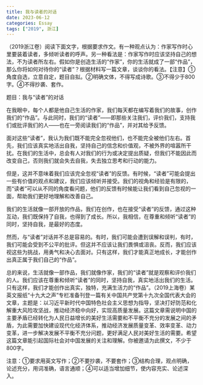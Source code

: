 ```yaml
---
title: 我与读者的对话
date: 2023-06-12
categories: Essay
tags: ["2019", 浙江]
---
```




 （2019浙江卷）阅读下面文字，根据要求作文。有一种观点认为：作家写作时心里要装着读者，多倾听读者的呼声。另一种看法是：作家写作时应该坚持自己的想法，不为读者所左右。假如你是创造生活的“作家”，你的生活就成了一部“作品”，那么你将如何对待你的“读者”？根据材料写一篇文章，谈谈你的看法。【注意】①角度自选，立意自定，题目自拟。②明确文体，不得写成诗歌。③不得少于800字。④不得抄袭、套作。

题目：我与“读者”的对话

在我眼中，每个人都是他自己生活的作家，我们每天都在编写着我们的故事，创作我们的“作品”。与此同时，我们的“读者”——即那些关注我们，评价我们，支持我们或批评我们的人——也在一旁阅读我们的“作品”，并对其给予反馈。

面对这些“读者”，我认为我们既不能完全忽视他们，也不能完全被他们左右。首先，我们应该真实地活出自我，坚持自己的信念和价值观，不被外界的喧嚣所干扰。在我们的生活中，总会有人对我们的行为或决定提出质疑，但我们不能因此而改变自己，否则我们就会失去自我，失去独立思考和行动的能力。

但是，这并不意味着我们应该完全忽视“读者”的反馈。有时候，“读者”可能会提出一些有价值的观点和建议，我们应该倾听并接受。我们的视角和经验是有限的，而“读者”可以从不同的角度看问题，他们的反馈有时候能让我们看到自己忽视的一面，帮助我们更好地理解和改善自己。

我们的生活就像一部开放的作品，我们在创作，也在接受“读者”的反馈，通过这种互动，我们既保持了自我，也得到了成长。所以，我相信，在尊重和倾听“读者”的同时，坚持自我，是最好的态度。

然而，与“读者”对话并不总是容易的。有时，我们可能会遭到误解和误判，有时，我们可能会受到不公平的批评。但这并不应该让我们畏惧或沮丧。反而，我们应该视这些为挑战，用勇气和决心去面对。只有这样，我们才能真正地成长，才能创作出真正属于我们自己的“作品”。

总的来说，生活就像一部作品，我们就像作家，我们的“读者”就是观察和评价我们的人。我们应该在尊重和倾听“读者”的同时，坚持自我，真实地活出我们的生活。只有这样，我们才能创作出真实，独特，充满生活力的“作品”。（2019上海卷）某英文报纸“十九大之声”专栏准备刊登一篇有关中国共产党第十九次全国代表大会的文章，主题是：以习近平新时代中国特色社会主义思想为指导，坚决打好防范和化解重大风险攻坚战，推动经济稳中向好，实现高质量发展。这篇文章需说明中国的主要矛盾已经转化为人民日益增长的美好生活需要和不平衡不充分的发展之间的矛盾，为此需要加快建设现代化经济体系，推动经济发展质量变革、效率变革、动力变革，进一步解决发展不平衡不充分问题，更好满足人民对美好生活的需要。希望这篇文章能引起国际社会对中国发展的关注和理解。你被邀请为此撰文，不少于800字。

注意：①要求用英文写作；②不要抄袭，不要套作；③结构合理，观点明确，论述充分，用词准确，语言通顺；④可以适当增加细节，使内容充实、论述深入。